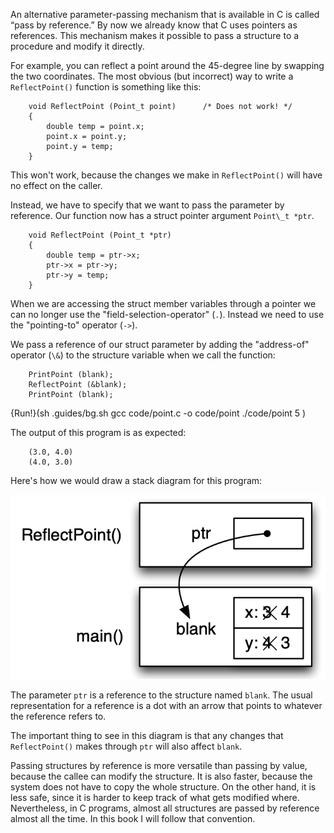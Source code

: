 An alternative parameter-passing mechanism that is available in C is called “pass by reference.”   By now we already know that C uses pointers as references. This mechanism makes it possible to pass a structure to a procedure and modify it directly.

For example, you can reflect a point around the 45-degree line by swapping the two coordinates.  The most obvious (but incorrect) way to write a `ReflectPoint()` function is something like this:

```code
    void ReflectPoint (Point_t point)      /* Does not work! */
    {
        double temp = point.x;
        point.x = point.y;
        point.y = temp;
    }
```
This won't work, because the changes we make in `ReflectPoint()` will have no effect on the caller.

Instead, we have to specify that we want to pass the parameter by reference.   Our function now has a struct pointer argument `Point\_t *ptr`.


```code
    void ReflectPoint (Point_t *ptr)
    {
        double temp = ptr->x;
        ptr->x = ptr->y;
        ptr->y = temp;
    }
```
When we are accessing the struct member variables through a pointer  we can no longer use the "field-selection-operator" (`.`). Instead we need to use the "pointing-to" operator (`->`).

We pass a reference of our struct parameter by adding the "address-of"  operator (`\&`) to the structure variable when we call the function:

```code
    PrintPoint (blank);
    ReflectPoint (&blank);
    PrintPoint (blank);
```
{Run!}(sh .guides/bg.sh gcc code/point.c -o code/point ./code/point 5 )

The output of this program is as expected:

```code
    (3.0, 4.0)
    (4.0, 3.0)
```
Here's how we would draw a stack diagram for this program:

![](figs/stack_point3.png)

The parameter `ptr` is a reference to the structure named `blank`.  The usual representation for a reference is a dot with an arrow that points to whatever the reference refers to.

The important thing to see in this diagram is that any changes that `ReflectPoint()` makes through `ptr` will also affect `blank`.

Passing structures by reference is more versatile than passing by value, because the callee can modify the structure.  It is also faster, because the system does not have to copy the whole structure.  On the other hand, it is less safe, since it is harder to keep track of what gets modified where.  Nevertheless, in C programs, almost all structures are passed by reference almost all the time.  In this book I will follow that convention.